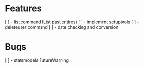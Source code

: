 # Features

[ ] - list command (List past entires)
[ ] - implement setuptools
[ ] - deleteuser command
[ ] - date checking and conversion


# Bugs
[ ] - statsmodels FutureWarning
